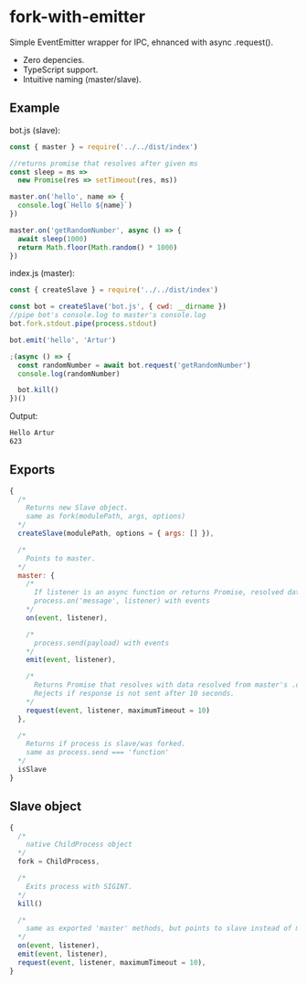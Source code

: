 # fork-with-emitter

Simple EventEmitter wrapper for IPC, ehnanced with async .request(). 
- Zero depencies.
- TypeScript support.
- Intuitive naming (master/slave).

## Example

bot.js (slave):
```javascript
const { master } = require('../../dist/index')

//returns promise that resolves after given ms
const sleep = ms => 
  new Promise(res => setTimeout(res, ms))

master.on('hello', name => {
  console.log(`Hello ${name}`)
})

master.on('getRandomNumber', async () => {
  await sleep(1000)
  return Math.floor(Math.random() * 1000)
})
```

index.js (master):
```javascript
const { createSlave } = require('../../dist/index')

const bot = createSlave('bot.js', { cwd: __dirname })
//pipe bot's console.log to master's console.log
bot.fork.stdout.pipe(process.stdout)

bot.emit('hello', 'Artur')

;(async () => {
  const randomNumber = await bot.request('getRandomNumber')
  console.log(randomNumber)

  bot.kill()
})()
```

Output:
```bash
Hello Artur
623
```

## Exports
```javascript
{
  /*
    Returns new Slave object.
    same as fork(modulePath, args, options)
  */
  createSlave(modulePath, options = { args: [] }),

  /*
    Points to master.
  */
  master: {
    /*
      If listener is an async function or returns Promise, resolved data may be passed to master's request.  
      process.on('message', listener) with events
    */
    on(event, listener),

    /*
      process.send(payload) with events
    */
    emit(event, listener),

    /*
      Returns Promise that resolves with data resolved from master's .on() listener.
      Rejects if response is not sent after 10 seconds.
    */
    request(event, listener, maximumTimeout = 10)
  },

  /*
    Returns if process is slave/was forked.
    same as process.send === 'function'
  */
  isSlave
}
```

## Slave object

```javascript
{
  /*
    native ChildProcess object
  */
  fork = ChildProcess,

  /*
    Exits process with SIGINT.
  */
  kill()

  /*
    same as exported 'master' methods, but points to slave instead of master
  */
  on(event, listener),
  emit(event, listener),
  request(event, listener, maximumTimeout = 10),
}
```